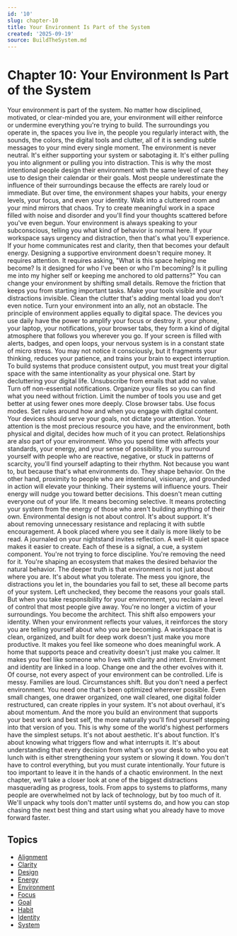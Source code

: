 ```yaml
---
id: '10'
slug: chapter-10
title: Your Environment Is Part of the System
created: '2025-09-19'
source: BuildTheSystem.md
---
```


# Chapter 10: Your Environment Is Part of the System

Your environment is part of the system.
No matter how disciplined, motivated, or clear-minded you are, your environment will either reinforce or undermine everything you're trying to build.
The surroundings you operate in, the spaces you live in, the people you regularly interact with, the sounds, the colors, the digital tools and clutter, all of it is sending subtle messages to your mind every single moment.
The environment is never neutral.
It's either supporting your system or sabotaging it.
It's either pulling you into alignment or pulling you into distraction.
This is why the most intentional people design their environment with the same level of care they use to design their calendar or their goals.
Most people underestimate the influence of their surroundings because the effects are rarely loud or immediate.
But over time, the environment shapes your habits, your energy levels, your focus, and even your identity.
Walk into a cluttered room and your mind mirrors that chaos.
Try to create meaningful work in a space filled with noise and disorder and you'll find your thoughts scattered before you've even begun.
Your environment is always speaking to your subconscious, telling you what kind of behavior is normal here.
If your workspace says urgency and distraction, then that's what you'll experience.
If your home communicates rest and clarity, then that becomes your default energy.
Designing a supportive environment doesn't require money.
It requires attention.
It requires asking, "What is this space helping me become?
Is it designed for who I've been or who I'm becoming?
Is it pulling me into my higher self or keeping me anchored to old patterns?" You can change your environment by shifting small details.
Remove the friction that keeps you from starting important tasks.
Make your tools visible and your distractions invisible.
Clean the clutter that's adding mental load you don't even notice.
Turn your environment into an ally, not an obstacle.
The principle of environment applies equally to digital space.
The devices you use daily have the power to amplify your focus or destroy it. your phone, your laptop, your notifications, your browser tabs, they form a kind of digital atmosphere that follows you wherever you go.
If your screen is filled with alerts, badges, and open loops, your nervous system is in a constant state of micro stress.
You may not notice it consciously, but it fragments your thinking, reduces your patience, and trains your brain to expect interruption.
To build systems that produce consistent output, you must treat your digital space with the same intentionality as your physical one.
Start by decluttering your digital life.
Unsubscribe from emails that add no value.
Turn off non-essential notifications.
Organize your files so you can find what you need without friction.
Limit the number of tools you use and get better at using fewer ones more deeply.
Close browser tabs.
Use focus modes.
Set rules around how and when you engage with digital content.
Your devices should serve your goals, not dictate your attention.
Your attention is the most precious resource you have, and the environment, both physical and digital, decides how much of it you can protect.
Relationships are also part of your environment.
Who you spend time with affects your standards, your energy, and your sense of possibility.
If you surround yourself with people who are reactive, negative, or stuck in patterns of scarcity, you'll find yourself adapting to their rhythm.
Not because you want to, but because that's what environments do.
They shape behavior.
On the other hand, proximity to people who are intentional, visionary, and grounded in action will elevate your thinking.
Their systems will influence yours.
Their energy will nudge you toward better decisions.
This doesn't mean cutting everyone out of your life.
It means becoming selective.
It means protecting your system from the energy of those who aren't building anything of their own.
Environmental design is not about control.
It's about support.
It's about removing unnecessary resistance and replacing it with subtle encouragement.
A book placed where you see it daily is more likely to be read.
A journaled on your nightstand invites reflection.
A well-lit quiet space makes it easier to create.
Each of these is a signal, a cue, a system component.
You're not trying to force discipline.
You're removing the need for it.
You're shaping an ecosystem that makes the desired behavior the natural behavior.
The deeper truth is that environment is not just about where you are.
It's about what you tolerate.
The mess you ignore, the distractions you let in, the boundaries you fail to set, these all become parts of your system.
Left unchecked, they become the reasons your goals stall.
But when you take responsibility for your environment, you reclaim a level of control that most people give away.
You're no longer a victim of your surroundings.
You become the architect.
This shift also empowers your identity.
When your environment reflects your values, it reinforces the story you are telling yourself about who you are becoming.
A workspace that is clean, organized, and built for deep work doesn't just make you more productive.
It makes you feel like someone who does meaningful work.
A home that supports peace and creativity doesn't just make you calmer.
It makes you feel like someone who lives with clarity and intent.
Environment and identity are linked in a loop.
Change one and the other evolves with it.
Of course, not every aspect of your environment can be controlled.
Life is messy.
Families are loud.
Circumstances shift.
But you don't need a perfect environment.
You need one that's been optimized wherever possible.
Even small changes, one drawer organized, one wall cleared, one digital folder restructured, can create ripples in your system.
It's not about overhaul, it's about momentum.
And the more you build an environment that supports your best work and best self, the more naturally you'll find yourself stepping into that version of you.
This is why some of the world's highest performers have the simplest setups.
It's not about aesthetic.
It's about function.
It's about knowing what triggers flow and what interrupts it.
It's about understanding that every decision from what's on your desk to who you eat lunch with is either strengthening your system or slowing it down.
You don't have to control everything, but you must curate intentionally.
Your future is too important to leave it in the hands of a chaotic environment.
In the next chapter, we'll take a closer look at one of the biggest distractions masquerading as progress, tools.
From apps to systems to platforms, many people are overwhelmed not by lack of technology, but by too much of it.
We'll unpack why tools don't matter until systems do, and how you can stop chasing the next best thing and start using what you already have to move forward faster.

## Topics
- [Alignment](docs/topics/alignment.md)
- [Clarity](docs/topics/clarity.md)
- [Design](docs/topics/design.md)
- [Energy](docs/topics/energy.md)
- [Environment](docs/topics/environment.md)
- [Focus](docs/topics/focus.md)
- [Goal](docs/topics/goal.md)
- [Habit](docs/topics/habit.md)
- [Identity](docs/topics/identity.md)
- [System](docs/topics/system.md)
